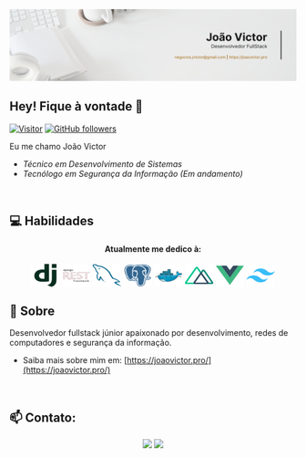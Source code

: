![João Victor Banner Image](./light-banner.png)

<h2>Hey! Fique à vontade 👋</h2>

[![Visitor](https://visitor-badge.laobi.icu/badge?page_id=jvictor-sec.jvictor-sec)](https://github.com/jvictor-sec) [![GitHub followers](https://img.shields.io/github/followers/jvictor-sec.svg?style=social&label=Follow)](https://github.com/jvictor-sec?tab=followers)

Eu me chamo João Victor
- <i>Técnico em Desenvolvimento de Sistemas</i> 
- <i>Tecnólogo em Segurança da Informação (Em andamento)</i>

<br>

<h2>💻 Habilidades</h2>

<div style="display: inline_block" align="center">
   <h4>Atualmente me dedico à: </h4>
  
   <img align="center" alt="Django" height="40" width="50" src="https://raw.githubusercontent.com/devicons/devicon/master/icons/django/django-plain.svg">
   <img align="center" alt="Django Rest Framework" height="40" width="50" src="https://raw.githubusercontent.com/devicons/devicon/master/icons/djangorest/djangorest-original-wordmark.svg">
   <img align="center" alt="MySql" height="40" width="50" src="https://raw.githubusercontent.com/devicons/devicon/master/icons/mysql/mysql-original.svg">
   <img align="center" alt="PostgreSql" height="40" width="50" src="https://raw.githubusercontent.com/devicons/devicon/master/icons/postgresql/postgresql-plain.svg">
   <img align="center" alt="Docker" height="40" width="50" src="https://raw.githubusercontent.com/devicons/devicon/master/icons/docker/docker-original.svg">
   <img align="center" alt="Nuxt.js" height="40" width="50" src="https://raw.githubusercontent.com/devicons/devicon/master/icons/nuxtjs/nuxtjs-original.svg">
   <img align="center" alt="Vue.js" height="40" width="50" src="https://raw.githubusercontent.com/devicons/devicon/master/icons/vuejs/vuejs-original.svg">
   <img align="center" alt="Tailwind CSS" height="40" width="50" src="https://raw.githubusercontent.com/devicons/devicon/master/icons/tailwindcss/tailwindcss-original.svg">
</div>

<h2>👀 Sobre</h2>

Desenvolvedor fullstack júnior apaixonado por desenvolvimento, redes de computadores e segurança da informação.
 
 - Saiba mais sobre mim em: [https://joaovictor.pro/](https://joaovictor.pro/)

<br>

<h2>📫 Contato:</h2>

<div align="center">
  <a href = "mailto:negocios.jvictor@gmail.com"><img src="https://img.shields.io/badge/-Gmail-%23333?style=for-the-badge&logo=gmail&logoColor=white" target="_blank"></a>
  <a href="https://www.linkedin.com/in/jvictor-sec/" target="_blank"><img src="https://img.shields.io/badge/-LinkedIn-%230077B5?style=for-the-badge&logo=linkedin&logoColor=white" target="_blank"></a> 
</div>

